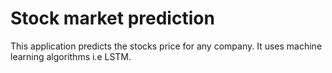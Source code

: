 # Stock market prediction 
This application predicts the stocks price for any company.
It uses machine learning algorithms i.e LSTM.
